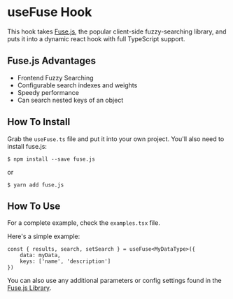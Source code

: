 # useFuse Hook

This hook takes [Fuse.js](https://fusejs.io/), the popular client-side fuzzy-searching library, and puts it into a dynamic react hook with full TypeScript support.

## Fuse.js Advantages
* Frontend Fuzzy Searching
* Configurable search indexes and weights
* Speedy performance
* Can search nested keys of an object

## How To Install
Grab the `useFuse.ts` file and put it into your own project. You'll also need to install fuse.js:
```
$ npm install --save fuse.js
```
or
```
$ yarn add fuse.js
```

## How To Use
For a complete example, check the `examples.tsx` file.

Here's a simple example:

```
const { results, search, setSearch } = useFuse<MyDataType>({
    data: myData,
    keys: ['name', 'description']
})
```

You can also use any additional parameters or config settings found in the [Fuse.js Library](https://fusejs.io/).
